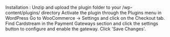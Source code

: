 Installation :
Unzip and upload the plugin folder to your /wp-content/plugins/ directory
Activate the plugin through the Plugins menu in WordPress
Go to WooCommerce -> Settings and click on the Checkout tab. Find Cardstream in the Payment Gateways section and click the settings button to configure and enable the gateway.
Click 'Save Changes'.